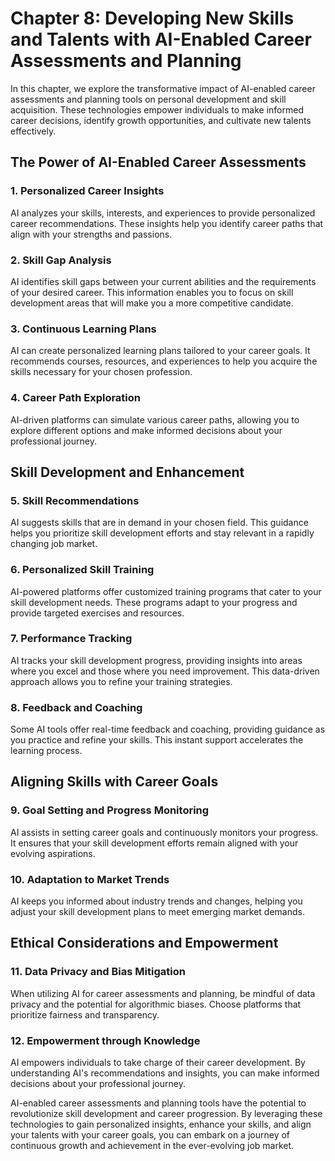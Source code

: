Chapter 8: Developing New Skills and Talents with AI-Enabled Career Assessments and Planning
============================================================================================

In this chapter, we explore the transformative impact of AI-enabled career assessments and planning tools on personal development and skill acquisition. These technologies empower individuals to make informed career decisions, identify growth opportunities, and cultivate new talents effectively.

The Power of AI-Enabled Career Assessments
------------------------------------------

### **1. Personalized Career Insights**

AI analyzes your skills, interests, and experiences to provide personalized career recommendations. These insights help you identify career paths that align with your strengths and passions.

### **2. Skill Gap Analysis**

AI identifies skill gaps between your current abilities and the requirements of your desired career. This information enables you to focus on skill development areas that will make you a more competitive candidate.

### **3. Continuous Learning Plans**

AI can create personalized learning plans tailored to your career goals. It recommends courses, resources, and experiences to help you acquire the skills necessary for your chosen profession.

### **4. Career Path Exploration**

AI-driven platforms can simulate various career paths, allowing you to explore different options and make informed decisions about your professional journey.

Skill Development and Enhancement
---------------------------------

### **5. Skill Recommendations**

AI suggests skills that are in demand in your chosen field. This guidance helps you prioritize skill development efforts and stay relevant in a rapidly changing job market.

### **6. Personalized Skill Training**

AI-powered platforms offer customized training programs that cater to your skill development needs. These programs adapt to your progress and provide targeted exercises and resources.

### **7. Performance Tracking**

AI tracks your skill development progress, providing insights into areas where you excel and those where you need improvement. This data-driven approach allows you to refine your training strategies.

### **8. Feedback and Coaching**

Some AI tools offer real-time feedback and coaching, providing guidance as you practice and refine your skills. This instant support accelerates the learning process.

Aligning Skills with Career Goals
---------------------------------

### **9. Goal Setting and Progress Monitoring**

AI assists in setting career goals and continuously monitors your progress. It ensures that your skill development efforts remain aligned with your evolving aspirations.

### **10. Adaptation to Market Trends**

AI keeps you informed about industry trends and changes, helping you adjust your skill development plans to meet emerging market demands.

Ethical Considerations and Empowerment
--------------------------------------

### **11. Data Privacy and Bias Mitigation**

When utilizing AI for career assessments and planning, be mindful of data privacy and the potential for algorithmic biases. Choose platforms that prioritize fairness and transparency.

### **12. Empowerment through Knowledge**

AI empowers individuals to take charge of their career development. By understanding AI's recommendations and insights, you can make informed decisions about your professional journey.

AI-enabled career assessments and planning tools have the potential to revolutionize skill development and career progression. By leveraging these technologies to gain personalized insights, enhance your skills, and align your talents with your career goals, you can embark on a journey of continuous growth and achievement in the ever-evolving job market.
